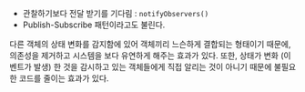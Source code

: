 - 관찰하기보다 전달 받기를 기다림 : `notifyObservers()`
- Publish-Subscribe 패턴이라고도 불린다.

다른 객체의 상태 변화를 감지함에 있어 객체끼리 느슨하게 결합되는 형태이기 때문에, 의존성을 제거하고 시스템을 보다 유연하게 해주는 효과가 있다. 또한, 상태가 변화 (이벤트가 발생) 한 것을 감시하고 있는 객체들에게 직접 알리는 것이 아니기 때문에 불필요한 코드를 줄이는 효과가 있다.
